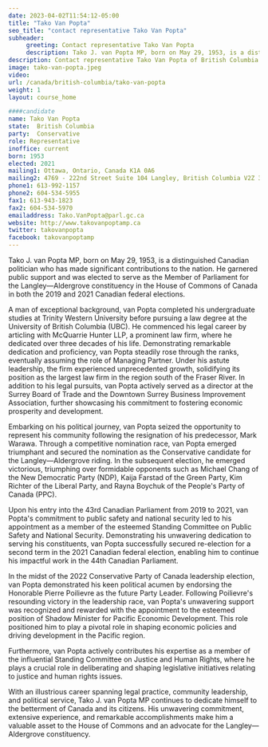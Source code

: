 ```yaml
---
date: 2023-04-02T11:54:12-05:00
title: "Tako Van Popta"
seo_title: "contact representative Tako Van Popta"
subheader:
     greeting: Contact representative Tako Van Popta
     description: Tako J. van Popta MP, born on May 29, 1953, is a distinguished Canadian politician who has made significant contributions to the nation. He garnered public support and was elected to serve as the Member of Parliament for the Langley—Aldergrove constituency in the House of Commons of Canada in both the 2019 and 2021 Canadian federal elections.
description: Contact representative Tako Van Popta of British Columbia. Contact information for Tako Van Popta includes email address, phone number, and mailing address.
image: tako-van-popta.jpeg
video:
url: /canada/british-columbia/tako-van-popta
weight: 1
layout: course_home

####candidate
name: Tako Van Popta
state:	British Columbia
party:	Conservative
role: Representative
inoffice: current
born: 1953
elected: 2021
mailing1: Ottawa, Ontario, Canada K1A 0A6
mailing2: 4769 - 222nd Street Suite 104 Langley, British Columbia V2Z 3C1
phone1: 613-992-1157
phone2: 604-534-5955
fax1: 613-943-1823
fax2: 604-534-5970
emailaddress: Tako.VanPopta@parl.gc.ca
website: http://www.takovanpoptamp.ca
twitter: takovanpopta
facebook: takovanpoptamp
---
```


Tako J. van Popta MP, born on May 29, 1953, is a distinguished Canadian politician who has made significant contributions to the nation. He garnered public support and was elected to serve as the Member of Parliament for the Langley—Aldergrove constituency in the House of Commons of Canada in both the 2019 and 2021 Canadian federal elections.

A man of exceptional background, van Popta completed his undergraduate studies at Trinity Western University before pursuing a law degree at the University of British Columbia (UBC). He commenced his legal career by articling with McQuarrie Hunter LLP, a prominent law firm, where he dedicated over three decades of his life. Demonstrating remarkable dedication and proficiency, van Popta steadily rose through the ranks, eventually assuming the role of Managing Partner. Under his astute leadership, the firm experienced unprecedented growth, solidifying its position as the largest law firm in the region south of the Fraser River. In addition to his legal pursuits, van Popta actively served as a director at the Surrey Board of Trade and the Downtown Surrey Business Improvement Association, further showcasing his commitment to fostering economic prosperity and development.

Embarking on his political journey, van Popta seized the opportunity to represent his community following the resignation of his predecessor, Mark Warawa. Through a competitive nomination race, van Popta emerged triumphant and secured the nomination as the Conservative candidate for the Langley—Aldergrove riding. In the subsequent election, he emerged victorious, triumphing over formidable opponents such as Michael Chang of the New Democratic Party (NDP), Kaija Farstad of the Green Party, Kim Richter of the Liberal Party, and Rayna Boychuk of the People's Party of Canada (PPC).

Upon his entry into the 43rd Canadian Parliament from 2019 to 2021, van Popta's commitment to public safety and national security led to his appointment as a member of the esteemed Standing Committee on Public Safety and National Security. Demonstrating his unwavering dedication to serving his constituents, van Popta successfully secured re-election for a second term in the 2021 Canadian federal election, enabling him to continue his impactful work in the 44th Canadian Parliament.

In the midst of the 2022 Conservative Party of Canada leadership election, van Popta demonstrated his keen political acumen by endorsing the Honorable Pierre Poilievre as the future Party Leader. Following Poilievre's resounding victory in the leadership race, van Popta's unwavering support was recognized and rewarded with the appointment to the esteemed position of Shadow Minister for Pacific Economic Development. This role positioned him to play a pivotal role in shaping economic policies and driving development in the Pacific region.

Furthermore, van Popta actively contributes his expertise as a member of the influential Standing Committee on Justice and Human Rights, where he plays a crucial role in deliberating and shaping legislative initiatives relating to justice and human rights issues.

With an illustrious career spanning legal practice, community leadership, and political service, Tako J. van Popta MP continues to dedicate himself to the betterment of Canada and its citizens. His unwavering commitment, extensive experience, and remarkable accomplishments make him a valuable asset to the House of Commons and an advocate for the Langley—Aldergrove constituency.
